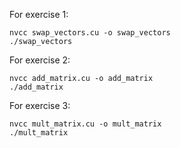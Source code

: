 For exercise 1:
```
nvcc swap_vectors.cu -o swap_vectors 
./swap_vectors
```

For exercise 2:
```
nvcc add_matrix.cu -o add_matrix 
./add_matrix
```

For exercise 3:
```
nvcc mult_matrix.cu -o mult_matrix 
./mult_matrix
```